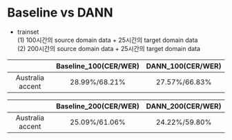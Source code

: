 # Baseline vs DANN
- trainset  
(1) 100시간의 source domain data + 25시간의 target domain data  
(2) 200시간의 source domain data + 25시간의 target domain data  

| |Baseline_100(CER/WER)|DANN_100(CER/WER)|
|:---:|:---:|:---:|
|Australia accent|28.99%/68.21%|27.57%/66.83%|

| |Baseline_200(CER/WER)|DANN_200(CER/WER)|
|:---:|:---:|:---:|
|Australia accent|25.09%/61.06%|24.22%/59.80%|